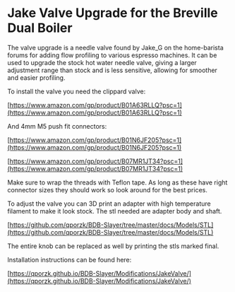 # Jake Valve Upgrade for the Breville Dual Boiler

The valve upgrade is a needle valve found by Jake_G on the home-barista forums for adding flow profiling to various espresso machines. It can be used to upgrade the stock hot water needle valve, giving a larger adjustment range than stock and is less sensitive, allowing for smoother and easier profiling. 

To install the valve you need the clippard valve:

[https://www.amazon.com/gp/product/B01A63RLLQ?psc=1](https://www.amazon.com/gp/product/B01A63RLLQ?psc=1)

And 4mm M5 push fit connectors:

[https://www.amazon.com/gp/product/B01N6JF205?psc=1](https://www.amazon.com/gp/product/B01N6JF205?psc=1)

[https://www.amazon.com/gp/product/B07MR1JT34?psc=1](https://www.amazon.com/gp/product/B07MR1JT34?psc=1)

Make sure to wrap the threads with Teflon tape. As long as these have right connector sizes they should work so look around for the best prices. 

To adjust the valve you can 3D print an adapter with high temperature filament to make it look stock. The stl needed are adapter body and shaft.

[https://github.com/qporzk/BDB-Slayer/tree/master/docs/Models/STL](https://github.com/qporzk/BDB-Slayer/tree/master/docs/Models/STL)

The entire knob can be replaced as well by printing the stls marked final.

Installation instructions can be found here:

[https://qporzk.github.io/BDB-Slayer/Modifications/JakeValve/](https://qporzk.github.io/BDB-Slayer/Modifications/JakeValve/)
